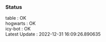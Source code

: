 ### Status


table : OK  
hogwarts : OK  
icy-bot : OK  
Latest Update : 2022-12-31 16:09:26.890635
